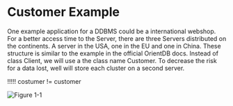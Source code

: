 # Customer Example
One example application for a DDBMS could be a international webshop. For a better access time to the Server, there are three Servers distributed on the continents. A server in the USA, one in the EU and one in China.
These structure is similar to the example in the official OrientDB docs. Instead of class Client, we will use a the class name Customer.
To decrease the risk for a data lost, well will store each cluster on a second server.


!!!!! costumer != customer 

![Figure 1-1](https://github.com/pilleatus/orientdb-tutorial-distributed-database/blob/master/images/schema.png?raw=true)

 
